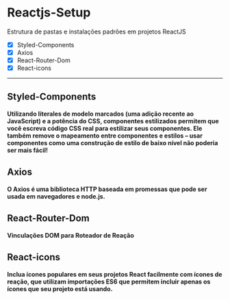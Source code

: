 # Reactjs-Setup
Estrutura de pastas e instalações padrões em projetos ReactJS

- [x] Styled-Components
- [x] Axios
- [x] React-Router-Dom
- [x] React-icons

<hr />

## Styled-Components
<h4>
Utilizando literales de modelo marcados (uma adição recente ao JavaScript) e a potência do CSS, componentes estilizados permitem que você escreva código CSS real para estilizar seus componentes. Ele também remove o mapeamento entre componentes e estilos – usar componentes como uma construção de estilo de baixo nível não poderia ser mais fácil!
</h4>

## Axios
<h4>
O Axios é uma biblioteca HTTP baseada em promessas que pode ser usada em navegadores e node.js.
</h4>

## React-Router-Dom
<h4>
 Vinculações DOM para Roteador de Reação
</h4>

## React-icons
<h4>
Inclua ícones populares em seus projetos React facilmente com ícones de reação, que utilizam importações ES6 que permitem incluir apenas os ícones que seu projeto está usando.
</h4>
